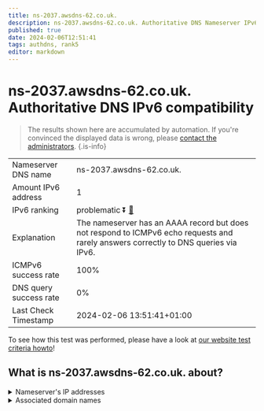 ```yaml
---
title: ns-2037.awsdns-62.co.uk.
description: ns-2037.awsdns-62.co.uk. Authoritative DNS Nameserver IPv6 compatibility
published: true
date: 2024-02-06T12:51:41
tags: authdns, rank5
editor: markdown
---
```


# ns-2037.awsdns-62.co.uk. Authoritative DNS IPv6 compatibility

> The results shown here are accumulated by automation. If you're convinced the displayed data is wrong, please [contact the administrators](/howto/chat). 
{.is-info}




|   |   |
| - | - |
| Nameserver DNS name | ns-2037.awsdns-62.co.uk.
| Amount IPv6 address | 1
| IPv6 ranking | problematic :arrow_double_down: [🔗](/howto/ranking) |
| Explanation | The nameserver has an AAAA record but does not respond to ICMPv6 echo requests and rarely answers correctly to DNS queries via IPv6. |
| ICMPv6 success rate | 100%|
| DNS query success rate | 0% |
| Last Check Timestamp | 2024-02-06 13:51:41+01:00 |

To see how this test was performed, please have a look at [our website test criteria howto](/howto/testcriteria/authdns)!


## What is ns-2037.awsdns-62.co.uk. about?




<details>
<summary>Nameserver's IP addresses</summary>

2600:9000:5307:f500::1

</details>



<details>
<summary>Associated domain names</summary>

www.influxdata.com

</details>
